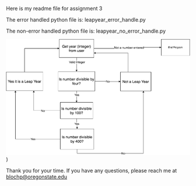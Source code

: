 Here is my readme file for assignment 3

The error handled python file is:
leapyear_error_handle.py

The non-error handled python file is:
leapyear_no_error_handle.py

![alt text](https://github.com/PeterJBloch/CS362_HW3/blob/master/SE2_HW1.png?raw=true))

Thank you for your time. If you have any questions, please reach me at blochp@oregonstate.edu
